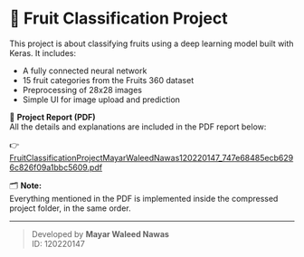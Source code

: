 # 🍎 Fruit Classification Project

This project is about classifying fruits using a deep learning model built with Keras. It includes:

- A fully connected neural network
- 15 fruit categories from the Fruits 360 dataset
- Preprocessing of 28x28 images
- Simple UI for image upload and prediction

📄 **Project Report (PDF)**  
All the details and explanations are included in the PDF report below:

👉 [FruitClassificationProjectMayarWaleedNawas120220147_747e68485ecb6296c826f09a1bbc5609.pdf](https://github.com/myarnwas/System-Description-and-Project-Analysis-for-Fruit-Classification-System/blob/main/FruitClassificationProjectMayarWaleedNawas120220147_747e68485ecb6296c826f09a1bbc5609.pdf)

🗂️ **Note:**  
Everything mentioned in the PDF is implemented inside the compressed project folder, in the same order.

---

> Developed by **Mayar Waleed Nawas**  
> ID: 120220147
